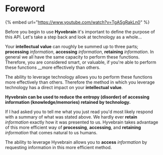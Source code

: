 # Foreword

{% embed url="https://www.youtube.com/watch?v=TgASgRakLn0" %}

Before you begin to use **Hyvebrain** it's important to define the purpose of this API. Let's take a step back and look at technology as a whole...

Your **intellectual value** can roughly be summed up to three parts; **processing** _information_, **accessing** _information_, **retaining** _information_. In general we all have the same capacity to perform these functions. Therefore, you are considered smart, or valuable, if you're able to perform these functions __more effectively than others.

The ability to leverage technology allows you to perform these functions more effectively than others. Therefore the method in which you leverage technology has a direct impact on your **intellectual value**.

**Hyvebrain can be used to reduce the entropy \(disorder\) of accessing information \(knowledge/memories\) retained by technology.**

If I had asked you to tell me what you just read you'd most likely respond with a summary of what was stated above. We hardly ever **retain** _information_ exactly how it was presented to us. Hyvebrain takes advantage of this more efficient way of **processing**, **accessing**, and **retaining** _information_ that comes natural to us humans. 

The ability to leverage Hyvebrain allows you to **access** _information_ by requesting information in this more efficient method.



